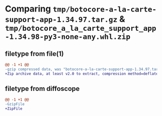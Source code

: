# Comparing `tmp/botocore-a-la-carte-support-app-1.34.97.tar.gz` & `tmp/botocore_a_la_carte_support_app-1.34.98-py3-none-any.whl.zip`

## filetype from file(1)

```diff
@@ -1 +1 @@
-gzip compressed data, was "botocore-a-la-carte-support-app-1.34.97.tar", last modified: Fri May  3 01:05:00 2024, max compression
+Zip archive data, at least v2.0 to extract, compression method=deflate
```

## filetype from diffoscope

```diff
@@ -1 +1 @@
-GzipFile
+ZipFile
```

